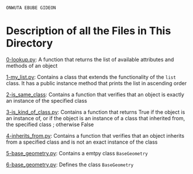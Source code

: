 ```
ONWUTA EBUBE GIDEON
```

# Description of all the Files in This Directory


[0-lookup.py](./0-lookup.py): A function that returns the list of available attributes and methods of an object


[1-my_list.py](./1-my_list.py): Contains a class that extends the functionality of the ``list`` class. It has a public instance method that prints the list in ascending order


[2-is_same_class](./2-is_same_class): Contains a function that verifies that an object is exactly an instance of the specified class


[3-is_kind_of_class.py](./3-is_kind_of_class.py): Contains a function that returns True if the object is an instance of, or if the object is an instance of a class that inherited from, the specified class ; otherwise False


[4-inherits_from.py](./4-inherits_from.py): Contains a function that verifies that an object inherits from a specified class and is not an exact instance of the class


[5-base_geometry.py](./5-base_geometry): Contains a emtpy class ``BaseGeometry``


[6-base_geometry.py](./6-base_geometry): Defines the class ``BaseGeometry``
